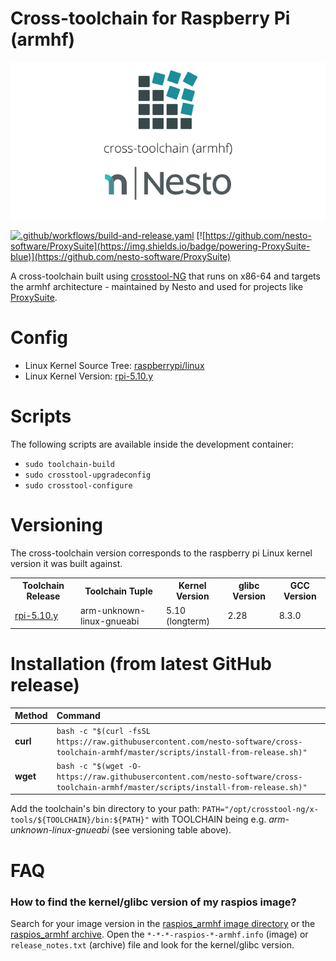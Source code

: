 Cross-toolchain for Raspberry Pi (armhf)
======================

<p align="center">
  <img src=".github/imgs/project_logo.png">
</p>

[![.github/workflows/build-and-release.yaml](https://github.com/nesto-software/cross-toolchain-armhf/workflows/.github/workflows/build-and-release.yaml/badge.svg)](https://github.com/nesto-software/cross-toolchain-armhf/actions/workflows/build-and-release.yaml)
[![https://github.com/nesto-software/ProxySuite](https://img.shields.io/badge/powering-ProxySuite-blue)](https://github.com/nesto-software/ProxySuite)

A cross-toolchain built using <a href="https://crosstool-ng.github.io/" target="_blank">crosstool-NG</a> that runs on x86-64 and targets the armhf architecture - maintained by Nesto and used for projects like <a href="https://github.com/nesto-software/ProxySuite">ProxySuite</a>.

Config
======

- Linux Kernel Source Tree: <a href="https://github.com/raspberrypi/linux">raspberrypi/linux</a>
- Linux Kernel Version: <a href="https://github.com/raspberrypi/linux/tree/rpi-5.10.y">rpi-5.10.y</a>

Scripts
=======

The following scripts are available inside the development container:

- `sudo toolchain-build`
- `sudo crosstool-upgradeconfig`
- `sudo crosstool-configure`

Versioning
==========

The cross-toolchain version corresponds to the raspberry pi Linux kernel version it was built against.

<table>

  <tr>
    <th>Toolchain Release</th>
    <th>Toolchain Tuple</th>
    <th>Kernel Version</th>
    <th>glibc Version</th>
    <th>GCC Version</th>
  </tr>

  <tr>
    <td><a href="https://github.com/nesto-software/cross-toolchain-armhf/releases/tag/rpi-5.10.y">rpi-5.10.y</a></td>
    <td>arm-unknown-linux-gnueabi</td>
    <td>5.10 (longterm)</td>
    <td>2.28</td>
    <td>8.3.0</td>
  </tr>

</table>

Installation (from latest GitHub release)
=========================================

| Method    | Command                                                                                           |
|:----------|:--------------------------------------------------------------------------------------------------|
| **curl**  | `bash -c "$(curl -fsSL https://raw.githubusercontent.com/nesto-software/cross-toolchain-armhf/master/scripts/install-from-release.sh)"` |
| **wget**  | `bash -c "$(wget -O- https://raw.githubusercontent.com/nesto-software/cross-toolchain-armhf/master/scripts/install-from-release.sh)"`   |


Add the toolchain's bin directory to your path: `PATH="/opt/crosstool-ng/x-tools/${TOOLCHAIN}/bin:${PATH}"` with TOOLCHAIN being e.g. *arm-unknown-linux-gnueabi* (see versioning table above).

FAQ
=====

### How to find the kernel/glibc version of my raspios image?

Search for your image version in the [raspios_armhf image directory](https://downloads.raspberrypi.org/raspios_armhf/images/) or the [raspios_armhf archive](https://downloads.raspberrypi.org/raspios_armhf/archive/). Open the `*-*-*-raspios-*-armhf.info` (image) or `release_notes.txt` (archive) file and look for the kernel/glibc version. 